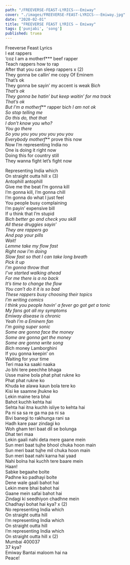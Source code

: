 ```yaml
---
path: "/FREEVERSE-FEAST-LYRICS-–-Emiway"
cover: "./images/FREEVERSE-FEAST-LYRICS-–-Emiway.jpg"
date: "2020-02-01"
title: "FREEVERSE FEAST LYRICS – Emiway"
tags: ['punjabi', 'song']
published: truea
---
```

  
Freeverse Feast Lyrics  
I eat rappers  
‘coz I am a motherf*** beef rapper  
Teach rappers how to rap  
After that you can sleep rappers x (2)  
They gonna be callin’ me copy Of Eminem  
That’s ok  
They gonna be sayin’ my accent is weak Bi*ch  
That’s ok  
They gonna be hatin’ but keep waitin’ for ma track  
That’s ok  
But I’m a motherf*** rapper bi*ch I am not ok  
So stop telling me  
Do this do, that that  
I don’t know you who?  
You go there  
So you you you you you you you  
Everybody motherf*** prove this now  
Now I’m representing India no  
One is doing it right now  
Doing this for country still  
They wanna fight let’s fight now  
  
  
  
  
  
  
Representing India which  
On straight outta hill x (3)  
Antophill antophill  
Give me the beat I’m gonna kill  
I’m gonna kill, I’m gonna chill  
I’m gonna do what I just feel  
You people busy complaining  
I’m payin’ expensive bill  
If u think that I’m stupid  
Bi*ch better go and check you skill  
All these druggies sayin’  
They are rappers go  
And pop your pills  
Wait!  
Lemme take my flow fast  
Right now I’m doing  
Slow fast so that I can take long breath  
Pick it up  
I’m gonna throw that  
I’ve started walking ahead  
For me there is a no back  
It’s time to change the flow  
You can’t do it it is so bad  
These rappers busy choosing their topics  
I’m writing comics  
I think you people havin’ a fever go got get a tonic  
My fans got all my symptoms  
Emiway disease is chronic  
Yeah I’m a Eminem fan  
I’m going super sonic  
Some are gonna face the money  
Some are gonna get the money  
Some are gonna write song  
Bi*ch money Lamborghini  
If you gonna keepin’ on  
Waiting for your time  
Teri maa ka saaki naaka  
Jo bhi tere peechhe bhaga  
Usse maine bola phat phat rukne ko  
Phat phat rukne ko  
Khuda ke alawa kaun bola tere ko  
Kisi ke saamne jhukne ko  
Lekin maine tera bhai  
Bahot kuchh kehta hai  
Sehta hai itna kuchh isliye to kehta hai  
Pa ni sa sa re ga ma pa ni sa  
Bivi banegi to rakhunga rani sa  
Hadh kare paar zindagi ko  
Woh gham teri baat dil se bolunga  
Dhat teri maa  
Lekin gaali nahi deta mere gaane mein  
Sun meri baat tujhe bhool chuka hoon main  
Sun meri baat tujhe mil chuka hoon main  
Sun meri baat nahi karna hai yaad  
Nahi bolna hai kuchh tere baare mein  
Haan!  
Sabke begaahe bolte  
Padhne ko padhayi bolte  
Dene wale gaali bahot hai  
Lekin mere bhai bahot hai  
Gaane mein safai bahot hai  
Zindagi ki seedhiyon chadhne mein  
Chadhayi bohat hai kya? x (2)  
No representing India which  
On straight outta hill  
I’m representing India which  
On straight outta hill  
I’m representing India which  
On straight outta hill x (2)  
Mumbai 400037  
37 kya?  
Emiway Bantai maloom hai na  
Peace!  
